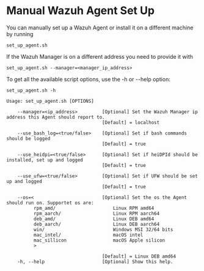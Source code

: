# Manual Wazuh Agent Set Up
You can manually set up a Wazuh Agent or install it on a different machine by running 
```
set_up_agent.sh
```
If the Wazuh Manager is on a different address you need to provide it with
```
set_up_agent.sh --manager=<manager_ip_address>
```

To get all the available script options, use the -h or --help option:
```
set_up_agent.sh -h

Usage: set_up_agent.sh [OPTIONS]

    --manager=<ip_address>         [Optional] Set the Wazuh Manager ip address this Agent should report to.
                                   [Default] = localhost

    --use_bash_log=<true/false>    [Optional] Set if bash commands should be logged
                                   [Default] = true

    --use_heidpi=<true/false>      [Optional] Set if heiDPId should be installed, set up and logged
                                   [Default] = true

    --use_ufw=<true/false>         [Optional] Set if UFW should be set up and logged
                                   [Default] = true

    --os=<                         [Optional] Set the os the Agent should run on. Supportet os are:
          rpm_amd/                     Linux RPM amd64
          rpm_aarch/                   Linux RPM aarch64
          deb_amd/                     Linux DEB amd64
          deb_aarch/                   Linux DEB aarch64
          win/                         Windows MSI 32/64 bits
          mac_intel/                   macOS intel
          mac_sillicon                 macOS Apple silicon
          >

                                   [Default] = Linux DEB amd64
    -h, --help                     [Optional] Show this help.

```
